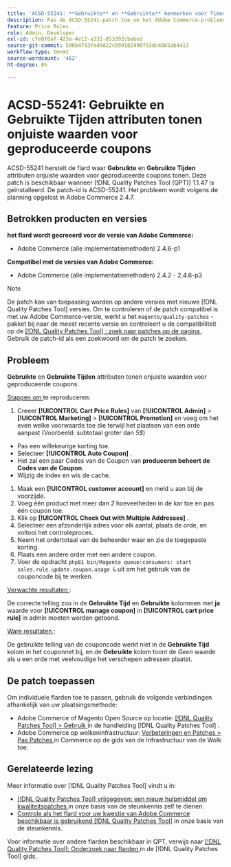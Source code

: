 ```yaml
---
title: 'ACSD-55241: **Gebruikte** en **Gebruikte** kenmerken voor Times Used* geven onjuiste waarden weer voor gegenereerde coupons'
description: Pas de ACSD-55241-patch toe om het Adobe Commerce-probleem op te lossen waarbij de kenmerken **Used** en **Times Used** onjuiste waarden weergeven voor gegenereerde coupons
feature: Price Rules
role: Admin, Developer
exl-id: cfe0f8af-423a-4e12-a332-053392cbabed
source-git-commit: 5d0b4743fe49d22c099102490f93dc4065ab4413
workflow-type: tm+mt
source-wordcount: '462'
ht-degree: 0%

---
```


# ACSD-55241: **Gebruikte** en **Gebruikte Tijden** attributen tonen onjuiste waarden voor geproduceerde coupons

ACSD-55241 herstelt de flard waar **Gebruikte** en **Gebruikte Tijden** attributen onjuiste waarden voor geproduceerde coupons tonen. Deze patch is beschikbaar wanneer [!DNL Quality Patches Tool (QPT)] 1.1.47 is geïnstalleerd. De patch-id is ACSD-55241. Het probleem wordt volgens de planning opgelost in Adobe Commerce 2.4.7.

## Betrokken producten en versies

**het flard wordt gecreeerd voor de versie van Adobe Commerce:**

* Adobe Commerce (alle implementatiemethoden) 2.4.6-p1

**Compatibel met de versies van Adobe Commerce:**

* Adobe Commerce (alle implementatiemethoden) 2.4.2 - 2.4.6-p3

>[!NOTE]
>
>De patch kan van toepassing worden op andere versies met nieuwe [!DNL Quality Patches Tool] versies. Om te controleren of de patch compatibel is met uw Adobe Commerce-versie, werkt u het `magento/quality-patches` -pakket bij naar de meest recente versie en controleert u de compatibiliteit op de [[!DNL Quality Patches Tool] : zoek naar patches op de pagina ](https://experienceleague.adobe.com/tools/commerce-quality-patches/index.html) . Gebruik de patch-id als een zoekwoord om de patch te zoeken.

## Probleem

**Gebruikte** en **Gebruikte Tijden** attributen tonen onjuiste waarden voor geproduceerde coupons.

<u> Stappen om </u> te reproduceren:

1. Creeer **[!UICONTROL Cart Price Rules]** van **[!UICONTROL Admin]** > **[!UICONTROL Marketing]** > **[!UICONTROL Promotion]** en voeg om het even welke voorwaarde toe die terwijl het plaatsen van een orde aanpast (Voorbeeld: subtotaal groter dan *5$*)

* Pas een willekeurige korting toe.
* Selecteer **[!UICONTROL Auto Coupon]** .
* Het zal een paar Codes van de Coupon van **produceren beheert de Codes van de Coupon**.
* Wijzig de index en wis de cache.

1. Maak een **[!UICONTROL customer account]** en meld u aan bij de voorzijde.
1. Voeg één product met meer dan *2* hoeveelheden in de kar toe en pas één coupon toe.
1. Klik op **[!UICONTROL Check Out with Multiple Addresses]** .
1. Selecteer een afzonderlijk adres voor elk aantal, plaats de orde, en voltooi het controleproces.
1. Neem het ordertotaal van de beheerder waar en zie de toegepaste korting.
1. Plaats een andere order met een andere coupon.
1. Voer de opdracht `php81 bin/Magento queue:consumers: start sales.rule.update.coupon.usage &` uit om het gebruik van de couponcode bij te werken.

<u> Verwachte resultaten </u>:

De correcte telling zou in de **Gebruikte Tijd** en **Gebruikte** kolommen met **ja** waarde voor **[!UICONTROL manage coupon]** in **[!UICONTROL cart price rule]** in admin moeten worden getoond.

<u> Ware resultaten </u>:

De gebruikte telling van de couponcode werkt niet in de **Gebruikte Tijd** kolom in het couponnet bij, en de **Gebruikte** kolom toont de *Geen* waarde als u een orde met veelvoudige het verschepen adressen plaatst.

## De patch toepassen

Om individuele flarden toe te passen, gebruik de volgende verbindingen afhankelijk van uw plaatsingsmethode:

* Adobe Commerce of Magento Open Source op locatie: [[!DNL Quality Patches Tool]  > Gebruik ](https://experienceleague.adobe.com/docs/commerce-operations/tools/quality-patches-tool/usage.html) in de handleiding [!DNL Quality Patches Tool] .
* Adobe Commerce op wolkeninfrastructuur: [ Verbeteringen en Patches > Pas Patches ](https://experienceleague.adobe.com/docs/commerce-cloud-service/user-guide/develop/upgrade/apply-patches.html) in Commerce op de gids van de Infrastructuur van de Wolk toe.

## Gerelateerde lezing

Meer informatie over [!DNL Quality Patches Tool] vindt u in:

* [[!DNL Quality Patches Tool]  vrijgegeven: een nieuw hulpmiddel om kwaliteitspatches ](/help/announcements/adobe-commerce-announcements/magento-quality-patches-released-new-tool-to-self-serve-quality-patches.md) in onze basis van de steunkennis zelf te dienen.
* [ Controle als het flard voor uw kwestie van Adobe Commerce beschikbaar is gebruikend  [!DNL Quality Patches Tool]](/help/support-tools/patches-available-in-qpt-tool/check-patch-for-magento-issue-with-magento-quality-patches.md) in onze basis van de steunkennis.

Voor informatie over andere flarden beschikbaar in QPT, verwijs naar [[!DNL Quality Patches Tool]: Onderzoek naar flarden ](https://experienceleague.adobe.com/tools/commerce-quality-patches/index.html) in de [!DNL Quality Patches Tool] gids.
